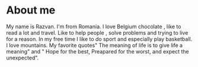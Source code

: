 # About me

My name is Razvan. I'm from Romania. I love Belgium chocolate , like to read a lot and travel. 
Like to help people , solve problems and trying to live for a reason.
In my free time I like to do sport and especially play basketball.
I love mountains.
My favorite quotes" The meaning of life is to give life a meaning" and " Hope for the best,  Preapared for the worst, and expect the unexpected".

